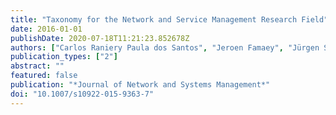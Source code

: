 ```yaml
---
title: "Taxonomy for the Network and Service Management Research Field"
date: 2016-01-01
publishDate: 2020-07-18T11:21:23.852678Z
authors: ["Carlos Raniery Paula dos Santos", "Jeroen Famaey", "Jürgen Schönwälder", "Lisandro Zambenedetti Granville", "Aiko Pras", "Filip De Turck"]
publication_types: ["2"]
abstract: ""
featured: false
publication: "*Journal of Network and Systems Management*"
doi: "10.1007/s10922-015-9363-7"
---
```


